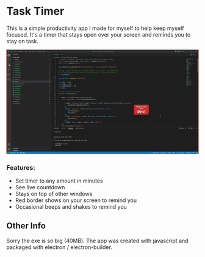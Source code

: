 # Task Timer

This is a simple productivity app I made for myself to help keep myself focused. It's a timer that stays open over your screen and reminds you to stay on task.

![alt text](screenshot.png)

### Features:
- Set timer to any amount in minutes
- See live countdown
- Stays on top of other windows
- Red border shows on your screen to remind you
- Occasional beeps and shakes to remind you 

## Other Info

Sorry the exe is so big (40MB). The app was created with javascript and packaged with electron / electron-builder.

